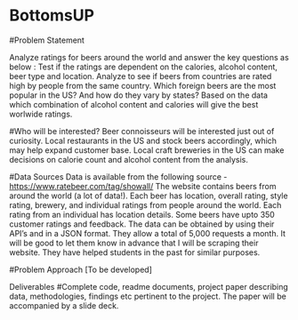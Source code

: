 # BottomsUP

#Problem Statement

Analyze ratings for beers around the world and answer the key questions as below :
Test if the ratings are dependent on the calories, alcohol content, beer type and location.
Analyze to see if beers from countries are rated high by people from the same country.
Which foreign beers are the most popular in the US? And how do they vary by states?
Based on the data which combination of alcohol content and calories will give the best worlwide ratings.

#Who will be interested?
Beer connoisseurs will be interested just out of curiosity. Local restaurants in the US and stock beers accordingly, which may help expand customer base. Local craft breweries in the US can make decisions on calorie count and alcohol content from the analysis.

#Data Sources
Data is available from the following source - https://www.ratebeer.com/tag/showall/
The website contains beers from around the world (a lot of data!). Each beer has location, overall rating, style rating, brewery, and individual ratings from people around the world. Each rating from an individual has location details. Some beers have upto 350 customer ratings and feedback.
The data can be obtained by using their API’s and in a JSON format. They allow a total of 5,000 requests a month. It will be good to let them know in advance that I will be scraping their website. They have helped students in the past for similar purposes.

#Problem Approach
[To be developed]

Deliverables
#Complete code, readme documents, project paper describing data, methodologies, findings etc pertinent to the project. The paper will be accompanied by a slide deck.
